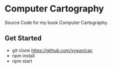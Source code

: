 # Computer Cartography

Source Code for my book Computer Cartography.

## Get Started

* git clone https://github.com/yysun/cac
* npm install
* npm start
